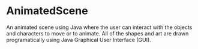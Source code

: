 # AnimatedScene
An animated scene using Java where the user can interact with the objects and characters to move or to animate. All of the shapes and art are drawn programatically using Java Graphical User Interface (GUI).
